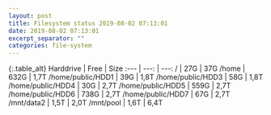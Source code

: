 ```yaml
---
layout: post
title: Filesystem status 2019-08-02 07:13:01
date: 2019-08-02 07:13:01
excerpt_separator: ""
categories: file-system
---
```

{:.table_alt}
Harddrive | Free | Size
:--- | ---: | ---:
/ | 27G | 37G
/home | 632G | 1,7T
/home/public/HDD1 | 39G | 1,8T
/home/public/HDD3 | 58G | 1,8T
/home/public/HDD4 | 30G | 2,7T
/home/public/HDD5 | 559G | 2,7T
/home/public/HDD6 | 738G | 2,7T
/home/public/HDD7 | 67G | 2,7T
/mnt/data2 | 1,5T | 2,0T
/mnt/pool | 1,6T | 6,4T
